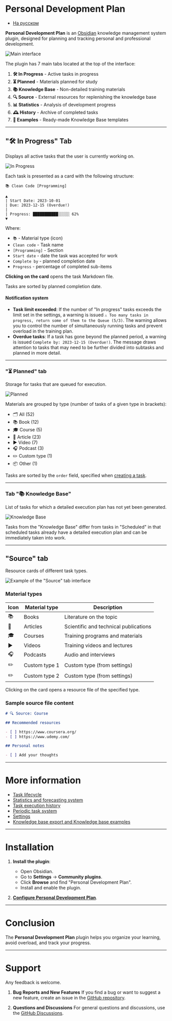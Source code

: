 # Personal Development Plan

- [На русском](https://artemkorsakov.github.io/personal-development-plan/ru/)

**Personal Development Plan** is an [Obsidian](https://obsidian.md/) knowledge management system plugin,
designed for planning and tracking personal and professional development.

![Main interface](images/main_interface.png)

The plugin has 7 main tabs located at the top of the interface:

1. **🛠️ In Progress** - Active tasks in progress
2. **⏳ Planned** - Materials planned for study
3. **📚 Knowledge Base** - Non-detailed training materials
4. **🔍 Source** - External resources for replenishing the knowledge base
5. **📊 Statistics** - Analysis of development progress
6. **🕰️ History** - Archive of completed tasks
7. **📂 Examples** - Ready-made Knowledge Base templates

---

## "🛠️ In Progress" Tab

Displays all active tasks that the user is currently working on.

![In Progress](images/inProgress.png)

Each task is presented as a card with the following structure:

```
📚 Clean Code [Programming]

▲
| Start Date: 2023-10-01
| Due: 2023-12-15 (Overdue!)
|
| Progress: ███████████░░░░░ 62%
▼
```

Where:

- `📚` - Material type (icon)
- `Clean code` - Task name
- `[Programming]` - Section
- `Start date` - date the task was accepted for work
- `Complete by` - planned completion date
- `Progress` - percentage of completed sub-items

**Clicking on the card** opens the task Markdown file.

Tasks are sorted by planned completion date.

#### Notification system

- **Task limit exceeded**:
  If the number of "In progress" tasks exceeds the limit set in the settings, a warning is issued
  `⚠️ Too many tasks in progress, return some of them to the Queue (5/3)`.
  The warning allows you to control the number of simultaneously running tasks
  and prevent overload in the training plan.
- **Overdue tasks**:
  If a task has gone beyond the planned period, a warning is issued `Complete by: 2023-12-15 (Overdue!)`.
  The message draws attention to tasks that may need to be further divided into subtasks and
  planned in more detail.

---

### "⏳ Planned" tab

Storage for tasks that are queued for execution.

![Planned](images/planned.png)

Materials are grouped by type (number of tasks of a given type in brackets):

- 🗂️ All (52)
- 📚 Book (12)
- 🎓 Course (5)
- 📄 Article (23)
- ▶️ Video (7)
- 🎧️ Podcast (3)
- ✏️ Custom type (1)
- 📦 Other (1)

Tasks are sorted by the `order` field, specified when [creating a task](lifecycle.md).

---

### Tab "📚 Knowledge Base"

List of tasks for which a detailed execution plan has not yet been generated.

![Knowledge Base](images/knowledgeBase.png)

Tasks from the "Knowledge Base" differ from tasks in "Scheduled" in that scheduled tasks already have a
detailed execution plan and can be immediately taken into work.

---

## **"Source" tab**

Resource cards of different task types.

![Example of the "Source" tab interface](images/sources.png)

### Material types

| Icon | Material type | Description                           |
|------|---------------|---------------------------------------|
| 📚   | Books         | Literature on the topic               |
| 📄   | Articles      | Scientific and technical publications |
| 🎓   | Courses       | Training programs and materials       |
| ▶️   | Videos        | Training videos and lectures          |
| 🎧   | Podcasts      | Audio and interviews                  |
| ✏️   | Custom type 1 | Custom type (from settings)           |
| ✏️   | Custom type 2 | Custom type (from settings)           |

Clicking on the card opens a resource file of the specified type.

### Sample source file content

```markdown
# 🔍 Source: Course

## Recommended resources

- [ ] https://www.coursera.org/
- [ ] https://www.udemy.com/

## Personal notes

- [ ] Add your thoughts
```

---

# More information

- [Task lifecycle](lifecycle.md)
- [Statistics and forecasting system](stats.md)
- [Task execution history](history.md)
- [Periodic task system](periodic.md)
- [Settings](settings.md)
- [Knowledge base export and Knowledge base examples](examples.md)

---

# Installation

1. **Install the plugin**:
    - Open Obsidian.
    - Go to **Settings** → **Community plugins**.
    - Click **Browse** and find "Personal Development Plan".
    - Install and enable the plugin.

2. [**Configure Personal Development Plan**](settings.md).

---

# Conclusion

The **Personal Development Plan** plugin helps you organize your learning, avoid overload, and track your progress.

---

# Support

Any feedback is welcome.

1. **Bug Reports and New Features**
   If you find a bug or want to suggest a new feature, create an issue in the [GitHub repository][github-issues].

2. **Questions and Discussions**
   For general questions and discussions, use the [GitHub Discussions][github-discussions].

[github-issues]: https://github.com/artemkorsakov/personal-development-plan/issues
[github-discussions]: https://github.com/artemkorsakov/personal-development-plan/discussions
